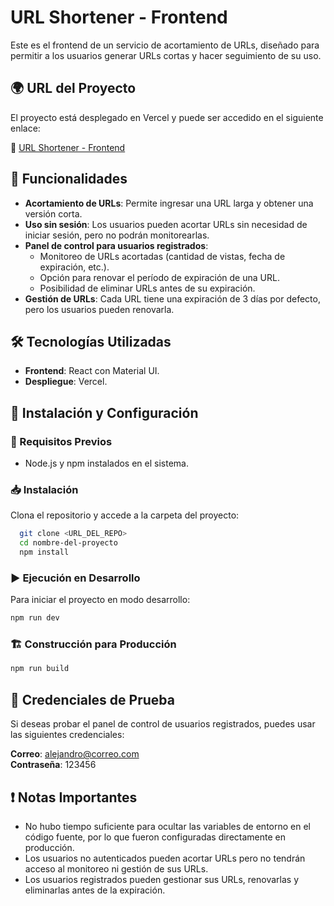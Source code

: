 # URL Shortener - Frontend

Este es el frontend de un servicio de acortamiento de URLs, diseñado para permitir a los usuarios generar URLs cortas y hacer seguimiento de su uso.

## 🌍 URL del Proyecto
El proyecto está desplegado en Vercel y puede ser accedido en el siguiente enlace:

🔗 [URL Shortener - Frontend](https://acortar-front-inventures.vercel.app/)

## 📌 Funcionalidades

- **Acortamiento de URLs**: Permite ingresar una URL larga y obtener una versión corta.
- **Uso sin sesión**: Los usuarios pueden acortar URLs sin necesidad de iniciar sesión, pero no podrán monitorearlas.
- **Panel de control para usuarios registrados**:
  - Monitoreo de URLs acortadas (cantidad de vistas, fecha de expiración, etc.).
  - Opción para renovar el período de expiración de una URL.
  - Posibilidad de eliminar URLs antes de su expiración.
- **Gestión de URLs**: Cada URL tiene una expiración de 3 días por defecto, pero los usuarios pueden renovarla.

## 🛠️ Tecnologías Utilizadas

- **Frontend**: React con Material UI.
- **Despliegue**: Vercel.

## 🚀 Instalación y Configuración

### 🔧 Requisitos Previos
- Node.js y npm instalados en el sistema.

### 📥 Instalación
Clona el repositorio y accede a la carpeta del proyecto:

```sh
  git clone <URL_DEL_REPO>
  cd nombre-del-proyecto
  npm install
```
### ▶️ Ejecución en Desarrollo
Para iniciar el proyecto en modo desarrollo:

```sh
npm run dev
```

### 🏗️ Construcción para Producción

```sh
npm run build
```

## 🔑 Credenciales de Prueba
Si deseas probar el panel de control de usuarios registrados, puedes usar las siguientes credenciales:

**Correo**: alejandro@correo.com  
**Contraseña**: 123456

## ❗ Notas Importantes
- No hubo tiempo suficiente para ocultar las variables de entorno en el código fuente, por lo que fueron configuradas directamente en producción.
- Los usuarios no autenticados pueden acortar URLs pero no tendrán acceso al monitoreo ni gestión de sus URLs.
- Los usuarios registrados pueden gestionar sus URLs, renovarlas y eliminarlas antes de la expiración.


